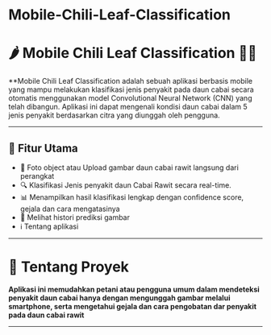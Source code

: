 # Mobile-Chili-Leaf-Classification

# 🌶️ Mobile Chili Leaf Classification 🍃📱

**Mobile Chili Leaf Classification adalah sebuah aplikasi berbasis mobile yang mampu melakukan klasifikasi jenis penyakit pada daun cabai secara otomatis menggunakan model Convolutional Neural Network (CNN) yang telah dibangun. Aplikasi ini dapat mengenali kondisi daun cabai dalam 5 jenis penyakit berdasarkan citra yang diunggah oleh pengguna.

---

## 🚀 Fitur Utama

- 📸 Foto object atau Upload gambar daun cabai rawit langsung dari perangkat
- 🔍 Klasifikasi Jenis penyakit daun Cabai Rawit secara real-time.
- 📊 Menampilkan hasil klasifikasi lengkap dengan confidence score, gejala dan cara mengatasinya
- 📝 Melihat histori prediksi gambar
- ℹ️ Tentang aplikasi

- ---

# 📑 Tentang Proyek
**Aplikasi ini memudahkan petani atau pengguna umum dalam mendeteksi penyakit daun cabai hanya dengan mengunggah gambar melalui smartphone, serta mengetahui gejala dan cara pengobatan dar penyakit pada daun cabai rawit**

- ---
